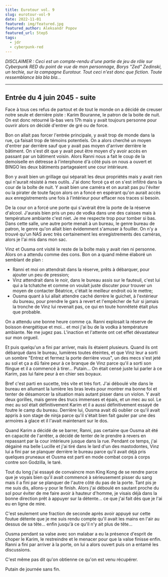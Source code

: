 ```yaml
---
title: Eurotour vol. 9
slug: eurotour-vol-9
date: 2022-11-01
featured: img/featured.jpg
featured_author: Aleksandr Popov
featured_url: 5tep5
tags:
  - jdr
  - cyberpunk-red
---
```


*DISCLAIMER : Ceci est un compte-rendu d'une partie de jeu de rôle sur Cyberpunk RED du point de vue de mon personnage, Borys "Zed" Zedinski, un techie, sur la campagne Eurotour. Tout ceci n'est donc que fiction. Toute ressemblance bla bla bla…*

---

## Entrée du 4 juin 2045 - suite

Face à tous ces refus de partout et de tout le monde on a décidé de creuser notre seule et dernière piste : Karim Bouranne, le patron de la boite de nuit.
On est donc retourné là-bas vers 17h mais y avait toujours personne pour ouvrir alors on décidé d'entrer de gré ou de force.

Bon on allait pas forcer l'entrée principale, y avait trop de monde dans la rue, ça faisait trop de témoins potentiels. On a alors cherché un moyen d'entrer par derrière sauf que y avait pas moyen d'arriver derrière le bâtiment. On s'est dit que y avait peut être moyen d'y avoir accès en passant par un bâtiment voisin. Alors Ranni nous a fait le coup de la demoiselle en détresse à l'interphone d'à côté puis on nous a ouvert et BINGO les deux bâtiments partageaient une cour intérieure.

Bon y avait bien un grillage qui séparait les deux propriétés mais y avait rien qui n'aurait résisté à mes outils. J'ai donc forcé ça et on s'est infiltré dans la cour de la boîte de nuit. Y avait bien une caméra et on aurait pas pu l'éviter ou la pirater de toute façon alors on a foncé en espérant qu'on aurait accès aux enregistrements une fois à l'intérieur pour effacer nos traces si besoin.

De la cour on a forcé une porte qui s'avérait être la porte de la réserve d'alcool. J'aurais bien pris un peu de vodka dans une des caisses mais à température ambiante c'est niet. Je me respecte trop pour tomber si bas. Dans cette salle, une autre porte menait à un bureau, le genre bureau de patron, le genre qu'on allait bien évidemment s'amuser à fouiller. On n'y a trouvé qu'un NAS avec très certainement les enregistrements des caméras, alors je l'ai mis dans mon sac.

Vinz et Ousma ont visité le reste de la boîte mais y avait rien ni personne. Alors on a attendu comme des cons. Bon on a quand même élaboré un semblant de plan :

- Ranni et moi on attendrait dans la réserve, prêts à débarquer, pour ajouter un peu de pression;
- Vinz attendrait dans le noir, dans le bureau assis sur le fauteuil, c'est lui qui a la tchatche et comme on voulait juste discuter pour trouver un moyen de contacter Béatrice, c'était le meilleur endroit où le mettre;
- Ousma quant à lui allait attendre caché derrère le guichet, à l'extérieur du bureau, pour prendre le gars à revert et l'empêcher de fuir si jamais la tronche de Vinz lui revenait pas, ce qui en toute honnêteté était plus que probable.

On a attendu une bonne heure comme ça. Ranni explosait la réserve de boisson énergétique et moi… et moi j'ai bu de la vodka à température ambiante. Ne me jugez pas. L'inaction et l'attente ont cet effet dévastateur sur mon orgueil.

Et puis quelqu'un a fini par arriver, mais ils étaient plusieurs. Quand ils ont débarqué dans le bureau, lumières toutes éteintes, et que Vinz leur a sorti un sombre "Entrez et fermez la porte derrière vous", un des mecs s'est jeté au sol et ça a dû faire peur à ce branque de Vinz parce qu'il a sorti son flingue et il a commencé à tirer… Putain… On était censé juste lui parler à ce Karim, pas lui faire peur à en chier ses boyaux.

Bref c'est parti en sucette, très vite et très fort. J'ai déboulé vite dans le bureau en allumant la lumière les bras levés pour montrer ma bonne foi et tenter de désamorcer la situation mais autant pisser dans un violon. Y avait deux gorilles, mais genre des trucs immenses et épais, et un mec au sol. Le mec au sol était définitivement Karim et il a aussi définitivement essayé de foutre le camp du bureau. Derrière lui, Ousma avait dû oublier ce qu'il avait appris à son stage de ninja parce qu'il s'était bien fait gauler par une des armoires à glace et il l'avait maintenant sur le dos.

Quand Karim a décidé de se barrer, Ranni, pas certaine que Ousma ait été en capacité de l'arrêter, a décidé de tenter de le prendre à revers en repassant par la cour intérieure jusque dans la rue. Pendant ce temps, j'ai dégainé ma belle Lucille et j'ai tiré dans le lard d'un des mastodontes, Vinz lui a fini par se planquer derrière le bureau parce qu'il avait déjà pris quelques pruneaux et Ousma est parti en mode combat corps à corps contre son Godzilla, le taré.

Tout du long j'ai essayé de convaincre mon King Kong de se rendre parce que je voyais bien qu'il avait commencé à sérieusement pisser du sang mais il a fini par se planquer de l'autre côté du pas de la porte. Tant pis je me suis dis, allons-y pour le finish. Alors j'ai déboulé en sautant proche du sol pour éviter de me faire avoir à hauteur d'homme, je visais déjà dans la bonne direction prêt à appuyer sur la détente… ce que j'ai fait dès que je l'ai eu en ligne de mire. 

C'est seulement une fraction de seconde après avoir appuyé sur cette foutue détente que je me suis rendu compte qu'il avait les mains en l'air au dessus de sa tête… enfin jusqu'à ce qu'il n'y ait plus de tête…

Ousma pendant sa valse avec son malabar a eu la présence d'esprit de choper le Karim, le restreindre et le menacer pour que la valse finisse enfin.
Ranni a fini par arriver à la porte, on lui a alors ouvert puis on a entamé les discussions. 

C'est même pas dit qu'on obtienne ce qu'on est venu récupérer. 

Putain de journée sans fin.
